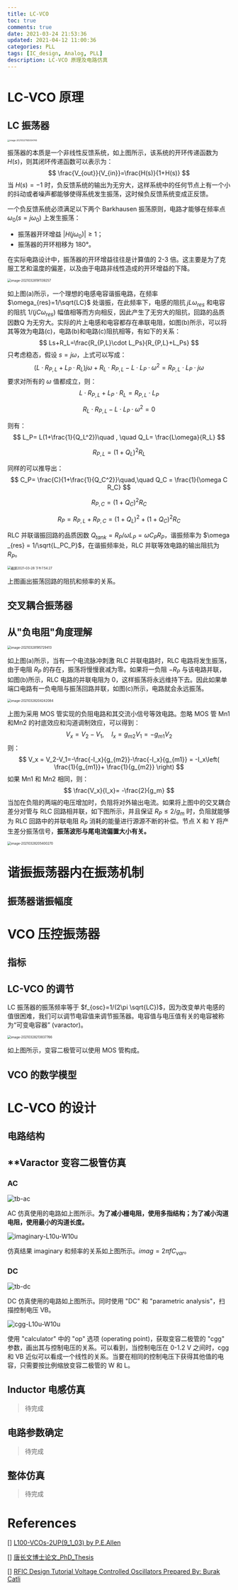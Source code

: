 ```yaml
---
title: LC-VCO
toc: true
comments: true
date: 2021-03-24 21:53:36
updated: 2021-04-12 11:00:36
categories: PLL
tags: [IC_design, Analog, PLL]
description: LC-VCO 原理及电路仿真
---
```


# LC-VCO 原理

## LC 振荡器

<img src="LC-VCO/image-20210327165004749.png" alt="image-20210327165004749" style="zoom:33%;" />

振荡器的本质是一个非线性反馈系统，如上图所示，该系统的开环传递函数为 $H(s)$，则其闭环传递函数可以表示为：
$$
\frac{V_{out}}{V_{in}}=\frac{H(s)}{1+H(s)}
$$
当 $H(s)=-1$ 时，负反馈系统的输出为无穷大，这样系统中的任何节点上有一个小的抖动或者噪声都能够使得系统发生振荡，这时候负反馈系统变成正反馈。

一个负反馈系统必须满足以下两个 Barkhausen 振荡原则，电路才能够在频率点 $\omega _0(s=j\omega _0)$ 上发生振荡：

- 振荡器开环增益 $|H(j\omega _0)|\geq1$；
- 振荡器的开环相移为 180°。

在实际电路设计中，振荡器的开环增益往往是计算值的 2-3 倍。这主要是为了克服工艺和温度的偏差，以及由于电路非线性造成的开环增益的下降。

<img src="LC-VCO/image-20210328191139257.png" alt="image-20210328191139257" style="zoom:50%;" />

如上图(a)所示，一个理想的电感电容谐振电路，在频率 $\omega_{res}=1/\sqrt{LC}$ 处谐振，在此频率下，电感的阻抗 $jL\omega_{res}$ 和电容的阻抗 $1/(jC\omega_{res})$ 幅值相等而方向相反，因此产生了无穷大的阻抗，回路的品质因数Q 为无穷大。实际的片上电感和电容都存在串联电阻，如图(b)所示，可以将其等效为电路(c)，电路(b)和电路(c)阻抗相等，有如下的关系：
$$
Ls+R_L=\frac{R_{P,L}\cdot L_Ps}{R_{P,L}+L_Ps}
$$
只考虑稳态，假设 $s=j\omega$，上式可以写成：
$$
(L\cdot R_{P,L}+L_P\cdot R_L)j\omega+R_{L}\cdot R_{P,L}-L\cdot L_P \cdot \omega^2=R_{P,L}\cdot L_P\cdot j\omega
$$
要求对所有的 $\omega$ 值都成立，则：
$$
L\cdot R_{P,L}+L_P\cdot R_L =R_{P,L}\cdot L_P
$$

$$
R_{L}\cdot R_{P,L}-L\cdot L_P \cdot \omega^2 = 0
$$

则有：
$$
L_P= L(1+\frac{1}{Q_L^2})\quad , \quad Q_L= \frac{L\omega}{R_L}
$$

$$
R_{P,L}=(1+Q_L)^2R_L
$$

同样的可以推导出：
$$
C_P= \frac{C}{1+\frac{1}{Q_C^2}}\quad,\quad Q_C = \frac{1}{\omega C R_C}
$$

$$
R_{P,C} =(1+Q_C)^2R_C
$$

$$
R_P =R_{P,L}+ R_{P,C}=(1+Q_L)^2+(1+Q_C)^2R_C
$$

RLC 并联谐振回路的品质因数 $Q_{tank} = {R_P}/{\omega L_P}=\omega C_P R_P$，谐振频率为 $\omega _{res} = 1/\sqrt{L_PC_P}$，在谐振频率处，RLC 并联等效电路的输出阻抗为 $R_P$。

<img src="LC-VCO/截屏2021-03-28 下午7.54.27.png" alt="截屏2021-03-28 下午7.54.27" style="zoom:50%;" />

上图画出振荡回路的阻抗和频率的关系。

## 交叉耦合振荡器



## 从"负电阻"角度理解

<img src="LC-VCO/image-20210328195729413.png" alt="image-20210328195729413" style="zoom:50%;" />

如上图(a)所示，当有一个电流脉冲刺激 RLC 并联电路时，RLC 电路将发生振荡，由于电阻 $R_P$ 的存在，振荡将慢慢衰减为零。如果将一负阻 $-R_P$ 与该电路并联，如图(b)所示，RLC 电路的并联电阻为 0，这样振荡将永远维持下去。因此如果单端口电路有一负电阻与振荡回路并联，如图(c)所示，电路就会永远振荡。

<img src="LC-VCO/image-20210328204242084.png" alt="image-20210328204242084" style="zoom:50%;" />

上图为采用 MOS 管实现的负阻电路和其交流小信号等效电路。忽略 MOS 管 Mn1 和Mn2 的衬底效应和沟道调制效应，可以得到：
$$
V_x = V_2-V_1,\quad I_x = g_{m2}V_1=-g_{m1}V_2
$$
则：
$$
V_x = V_2-V_1=-\frac{-I_x}{g_{m2}}-\frac{-I_x}{g_{m1}} = -I_x\left( \frac{1}{g_{m1}}+ \frac{1}{g_{m2}} \right)
$$
如果 Mn1 和 Mn2 相同，则：
$$
\frac{V_x}{I_x}= -\frac{2}{g_m}
$$
当加在负阻的两端的电压增加时，负阻将对外输出电流。如果将上图中的交叉耦合差分对管与 RLC 回路相并联，如下图所示，并且保证 $R_P\leq 2/g_m$ 时，负阻就能够为 RLC 回路中的并联电阻 $R_P$ 消耗的能量进行源源不断的补偿。节点 X 和 Y 将产生差分振荡信号，**振荡波形与尾电流偏置大小有关。**

<img src="LC-VCO/image-20210328205400270.png" alt="image-20210328205400270" style="zoom:50%;" />

# 谐振振荡器内在振荡机制

## 振荡器谐振幅度



# VCO 压控振荡器

## 指标

## LC-VCO 的调节

LC 振荡器的振荡频率等于 $f_{osc}=1/(2\pi \sqrt{LC})$，因为改变单片电感的值很困难，我们可以调节电容值来调节振荡器。电容值与电压值有关的电容被称为“可变电容器” (varactor)。

<img src="LC-VCO/image-20210328213837766.png" alt="image-20210328213837766" style="zoom:50%;" />

如上图所示，变容二极管可以使用 MOS 管构成。

## VCO 的数学模型

# LC-VCO 的设计

## 电路结构

## **Varactor 变容二极管仿真

### AC

![tb-ac](LC-VCO/tb-ac.png)

AC 仿真使用的电路如上图所示。**为了减小栅电阻，使用多指结构；为了减小沟道电阻，使用最小的沟道长度。**

![imaginary-L10u-W10u](LC-VCO/imaginary-L10u-W10u.svg)

仿真结果 imaginary 和频率的关系如上图所示。$imag=2\pi fC_{var}$。

### DC

![tb-dc](LC-VCO/tb-dc.png)

DC 仿真使用的电路如上图所示。同时使用 "DC" 和 "parametric analysis"，扫描控制电压 VB。

![cgg-L10u-W10u](LC-VCO/cgg-L10u-W10u.svg)

使用 "calculator" 中的 "op" 选项 (operating point)，获取变容二极管的 "cgg" 参数，画出其与控制电压的关系。可以看到，当控制电压在 0-1.2 V 之间时，cgg 和 VB 近似可以看成一个线性的关系。当要在相同的控制电压下获得其他值的电容，只需要按比例缩放变容二极管的 W 和 L。

## Inductor 电感仿真

> 待完成

## 电路参数确定

> 待完成

## 整体仿真

> 待完成

# References

[] [L100-VCOs-2UP(9_1_03) by P.E.Allen]()

[] [唐长文博士论文_PhD_Thesis]()

[] [RFIC Design Tutorial Voltage Controlled Oscillators Prepared By: Burak Catli]()

